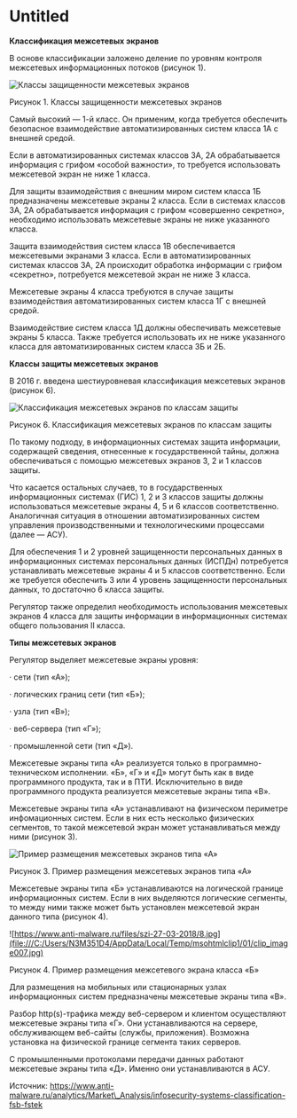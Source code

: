 # Untitled

**Классификация межсетевых экранов**

В основе классификации заложено деление по уровням контроля межсетевых информационных потоков \(рисунок 1\).  

![&#x41A;&#x43B;&#x430;&#x441;&#x441;&#x44B; &#x437;&#x430;&#x449;&#x438;&#x449;&#x435;&#x43D;&#x43D;&#x43E;&#x441;&#x442;&#x438; &#x43C;&#x435;&#x436;&#x441;&#x435;&#x442;&#x435;&#x432;&#x44B;&#x445; &#x44D;&#x43A;&#x440;&#x430;&#x43D;&#x43E;&#x432;](file:///C:/Users/N3M351D4/AppData/Local/Temp/msohtmlclip1/01/clip_image002.jpg)

Рисунок 1. Классы защищенности межсетевых экранов

Самый высокий — 1-й класс. Он применим, когда требуется обеспечить безопасное взаимодействие автоматизированных систем класса 1А с внешней средой.

Если в автоматизированных системах классов 3А, 2А обрабатывается информация с грифом «особой важности», то требуется использовать межсетевой экран не ниже 1 класса.

Для защиты взаимодействия с внешним миром систем класса 1Б предназначены межсетевые экраны 2 класса. Если в системах классов 3А, 2А обрабатывается информация с грифом «совершенно секретно», необходимо использовать межсетевые экраны не ниже указанного класса.

Защита взаимодействия систем класса 1В обеспечивается межсетевыми экранами 3 класса. Если в автоматизированных системах классов 3А, 2А происходит обработка информации с грифом «секретно», потребуется межсетевой экран не ниже 3 класса.

Межсетевые экраны 4 класса требуются в случае защиты взаимодействия автоматизированных систем класса 1Г с внешней средой.

Взаимодействие систем класса 1Д должны обеспечивать межсетевые экраны 5 класса. Также требуется использовать их не ниже указанного класса для автоматизированных систем класса 3Б и 2Б.

**Классы защиты межсетевых экранов**

В 2016 г. введена шестиуровневая классификация межсетевых экранов \(рисунок 6\).

![&#x41A;&#x43B;&#x430;&#x441;&#x441;&#x438;&#x444;&#x438;&#x43A;&#x430;&#x446;&#x438;&#x44F; &#x43C;&#x435;&#x436;&#x441;&#x435;&#x442;&#x435;&#x432;&#x44B;&#x445; &#x44D;&#x43A;&#x440;&#x430;&#x43D;&#x43E;&#x432; &#x43F;&#x43E; &#x43A;&#x43B;&#x430;&#x441;&#x441;&#x430;&#x43C; &#x437;&#x430;&#x449;&#x438;&#x442;&#x44B;](file:///C:/Users/N3M351D4/AppData/Local/Temp/msohtmlclip1/01/clip_image004.jpg)

Рисунок 6. Классификация межсетевых экранов по классам защиты

По такому подходу, в информационных системах защита информации, содержащей сведения, отнесенные к государственной тайны, должна обеспечиваться с помощью межсетевых экранов 3, 2 и 1 классов защиты.

Что касается остальных случаев, то в государственных информационных системах \(ГИС\) 1, 2 и 3 классов защиты должны использоваться межсетевые экраны 4, 5 и 6 классов соответственно. Аналогичная ситуация в отношении автоматизированных систем управления производственными и технологическими процессами \(далее — АСУ\).

Для обеспечения 1 и 2 уровней защищенности персональных данных в информационных системах персональных данных \(ИСПДн\) потребуется устанавливать межсетевые экраны 4 и 5 классов соответственно. Если же требуется обеспечить 3 или 4 уровень защищенности персональных данных, то достаточно 6 класса защиты.

Регулятор также определил необходимость использования межсетевых экранов 4 класса для защиты информации в информационных системах общего пользования II класса.

**Типы межсетевых экранов**

Регулятор выделяет межсетевые экраны уровня:

·        сети \(тип «А»\);

·        логических границ сети \(тип «Б»\);

·        узла \(тип «В»\);

·        веб-сервера \(тип «Г»\);

·        промышленной сети \(тип «Д»\).

Межсетевые экраны типа «А» реализуется только в программно-техническом исполнении. «Б», «Г» и «Д» могут быть как в виде программного продукта, так и в ПТИ. Исключительно в виде программного продукта реализуется межсетевые экраны типа «В».

Межсетевые экраны типа «А» устанавливают на физическом периметре инфомационных систем. Если в них есть несколько физических сегментов, то такой межсетевой экран может устанавливаться между ними \(рисунок 3\).  

![&#x41F;&#x440;&#x438;&#x43C;&#x435;&#x440; &#x440;&#x430;&#x437;&#x43C;&#x435;&#x449;&#x435;&#x43D;&#x438;&#x44F; &#x43C;&#x435;&#x436;&#x441;&#x435;&#x442;&#x435;&#x432;&#x44B;&#x445; &#x44D;&#x43A;&#x440;&#x430;&#x43D;&#x43E;&#x432; &#x442;&#x438;&#x43F;&#x430; &#xAB;&#x410;&#xBB;](file:///C:/Users/N3M351D4/AppData/Local/Temp/msohtmlclip1/01/clip_image006.jpg)

Рисунок 3. Пример размещения межсетевых экранов типа «А»

Межсетевые экраны типа «Б» устанавливаются на логической границе информационных систем. Если в них выделяются логические сегменты, то между ними также может быть установлен межсетевой экран данного типа \(рисунок 4\).

![https://www.anti-malware.ru/files/szi-27-03-2018/8.jpg](file:///C:/Users/N3M351D4/AppData/Local/Temp/msohtmlclip1/01/clip_image007.jpg)

Рисунок 4. Пример размещения межсетевого экрана класса «Б»

Для размещения на мобильных или стационарных узлах информационных систем предназначены межсетевые экраны типа «В».

Разбор http\(s\)-трафика между веб-сервером и клиентом осуществляют межсетевые экраны типа «Г». Они устанавливаются на сервере, обслуживающем веб-сайты \(службы, приложения\). Возможна установка на физической границе сегмента таких серверов.

С промышленными протоколами передачи данных работают межсетевые экраны типа «Д». Именно они устанавливаются в АСУ.

Источник: https://www.anti-malware.ru/analytics/Market\_Analysis/infosecurity-systems-classification-fsb-fstek

